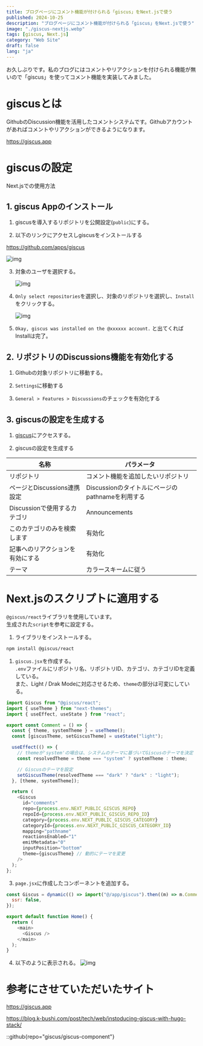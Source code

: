 ```yaml
---
title: ブログページにコメント機能が付けられる「giscus」をNext.jsで使う
published: 2024-10-25
description: "ブログページにコメント機能が付けられる「giscus」をNext.jsで使う"
image: "./giscus-nextjs.webp"
tags: [giscus, Next.js]
category: "Web Site"
draft: false
lang: "ja"
---
```


お久しぶりです。私のブログにはコメントやリアクションを付けられる機能が無いので「giscus」を使ってコメント機能を実装してみました。

# giscusとは

GithubのDiscussion機能を活用したコメントシステムです。Githubアカウントがあればコメントやリアクションができるようになります。

https://giscus.app

# giscusの設定

Next.jsでの使用方法

## 1. giscus Appのインストール

1. giscusを導入するリポジトリを公開設定(`public`)にする。

2. 以下のリンクにアクセスしgiscusをインストールする

https://github.com/apps/giscus

![img](./01.png)

3. 対象のユーザを選択する。

   ![img](./02.png)

4. `Only select repositories`を選択し、対象のリポジトリを選択し、`Install`をクリックする。

   ![img](./03.png)

5. `Okay, giscus was installed on the @xxxxxx account.` と出てくれば Installは完了。

## 2. リポジトリのDiscussions機能を有効化する

1. Githubの対象リポジトリに移動する。

2. `Settings`に移動する

3. `General > Features > Discussions`のチェックを有効化する

## 3. giscusの設定を生成する

1. [giscus](https://giscus.app/jp)にアクセスする。

2. giscusの設定を生成する

| 名称                             | パラメータ                                       |
| -------------------------------- | ------------------------------------------------ |
| リポジトリ                       | コメント機能を追加したいリポジトリ               |
| ページとDiscussions連携設定      | Discussionのタイトルにページのpathnameを利用する |
| Discussionで使用するカテゴリ     | Announcements                                    |
| このカテゴリのみを検索します     | 有効化                                           |
| 記事へのリアクションを有効にする | 有効化                                           |
| テーマ                           | カラースキームに従う                             |

# Next.jsのスクリプトに適用する

`@giscus/react`ライブラリを使用しています。  
生成された`script`を参考に設定する。

1. ライブラリをインストールする。

```bash
npm install @giscus/react
```

1. `giscus.jsx`を作成する。  
   `.env`ファイルにリポジトリ名、リポジトリID、カテゴリ、カテゴリIDを定義している。  
   また、Light / Drak Modeに対応させるため、`theme`の部分は可変にしている。

```javascript title="giscus.jsx"
import Giscus from "@giscus/react";
import { useTheme } from "next-themes";
import { useEffect, useState } from "react";

export const Comment = () => {
  const { theme, systemTheme } = useTheme();
  const [giscusTheme, setGiscusTheme] = useState("light");

  useEffect(() => {
    // themeが'system'の場合は、システムのテーマに基づいてGiscusのテーマを決定
    const resolvedTheme = theme === "system" ? systemTheme : theme;

    // Giscusのテーマを設定
    setGiscusTheme(resolvedTheme === "dark" ? "dark" : "light");
  }, [theme, systemTheme]);

  return (
    <Giscus
      id="comments"
      repo={process.env.NEXT_PUBLIC_GISCUS_REPO}
      repoId={process.env.NEXT_PUBLIC_GISCUS_REPO_ID}
      category={process.env.NEXT_PUBLIC_GISCUS_CATEGORY}
      categoryId={process.env.NEXT_PUBLIC_GISCUS_CATEGORY_ID}
      mapping="pathname"
      reactionsEnabled="1"
      emitMetadata="0"
      inputPosition="bottom"
      theme={giscusTheme} // 動的にテーマを変更
    />
  );
};
```

3. `page.jsx`に作成したコンポーネントを追加する。

```js title="page.jsx"
const Giscus = dynamic(() => import("@/app/giscus").then((m) => m.Comment), {
  ssr: false,
});

export default function Home() {
  return (
    <main>
      <Giscus />
    </main>
  );
}
```

4. 以下のように表示される。
   ![img](./04.png)

# 参考にさせていただいたサイト

https://giscus.app

https://blog.k-bushi.com/post/tech/web/instoducing-giscus-with-hugo-stack/

::github{repo="giscus/giscus-component"}
